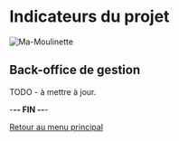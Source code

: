 # Indicateurs du projet

![Ma-Moulinette](/assets/images/home/home-000.jpg)

## Back-office de gestion

TODO - à mettre à jour.

-**-- FIN --**-

[Retour au menu principal](/index.html)
